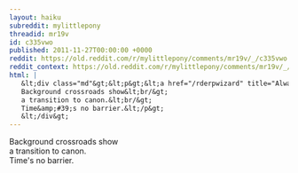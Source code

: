 ```yaml
---
layout: haiku
subreddit: mylittlepony
threadid: mr19v
id: c335vwo
published: 2011-11-27T00:00:00 +0000
reddit: https://old.reddit.com/r/mylittlepony/comments/mr19v/_/c335vwo
reddit_context: https://old.reddit.com/r/mylittlepony/comments/mr19v/_/c335vwo?context=3
html: |
   &lt;div class="md"&gt;&lt;p&gt;&lt;a href="/rderpwizard" title="Always Relevant / Wibbly Wobbly Timey Stuff / Paper Bag Princess"&gt;&lt;/a&gt;
   Background crossroads show&lt;br/&gt;
   a transition to canon.&lt;br/&gt;
   Time&amp;#39;s no barrier.&lt;/p&gt;
   &lt;/div&gt;
---
```


[](/rderpwizard "Always Relevant / Wibbly Wobbly Timey Stuff / Paper Bag Princess")
Background crossroads show  
a transition to canon.  
Time's no barrier.